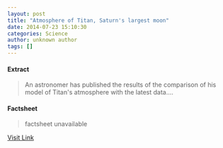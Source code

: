```yaml
---
layout: post
title: "Atmosphere of Titan, Saturn's largest moon"
date: 2014-07-23 15:10:30
categories: Science
author: unknown author
tags: []
---
```



#### Extract
>An astronomer has published the results of the comparison of his model of Titan's atmosphere with the latest data....

#### Factsheet
>factsheet unavailable

[Visit Link](http://feeds.sciencedaily.com/~r/sciencedaily/~3/-fOkXSWKLbQ/140723111030.htm)


